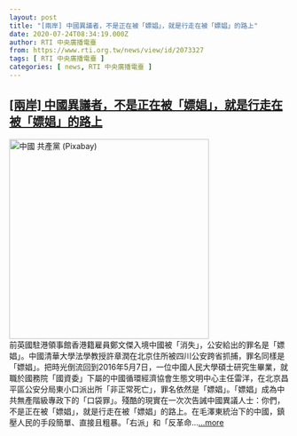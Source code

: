 ```yaml
---
layout: post
title: "[兩岸] 中國異議者，不是正在被「嫖娼」，就是行走在被「嫖娼」的路上"
date: 2020-07-24T08:34:19.000Z
author: RTI 中央廣播電臺
from: https://www.rti.org.tw/news/view/id/2073327
tags: [ RTI 中央廣播電臺 ]
categories: [ news, RTI 中央廣播電臺 ]
---
```

<!--1595579659000-->
[[兩岸] 中國異議者，不是正在被「嫖娼」，就是行走在被「嫖娼」的路上](https://www.rti.org.tw/news/view/id/2073327)
------

<div>
<img src="https://static.rti.org.tw/assets/thumbnails/2020/07/24/b80220d6651fbe765177cb040ba28b54.jpg" width="360" alt="中國 共產黨 (Pixabay)" title="中國 共產黨 (Pixabay)"><br>前英國駐港領事館香港籍雇員鄭文傑入境中國被「消失」，公安給出的罪名是「嫖娼」。中國清華大學法學教授許章潤在北京住所被四川公安跨省抓捕，罪名同樣是「嫖娼」。把時光倒流回到2016年5月7日，一位中國人民大學碩士研究生畢業，就職於國務院「國資委」下屬的中國循環經濟協會生態文明中心主任雷洋，在北京昌平區公安分局東小口派出所「非正常死亡」，罪名依然是「嫖娼」。「嫖娼」成為中共無產階級專政下的「口袋罪」。殘酷的現實在一次次告誡中國異議人士：你們，不是正在被「嫖娼」，就是行走在被「嫖娼」的路上。在毛澤東統治下的中國，鎮壓人民的手段簡單、直接且粗暴。「右派」和「反革命...<a target="_blank" href="https://www.rti.org.tw/news/view/id/2073327">...more</a>
</div>
